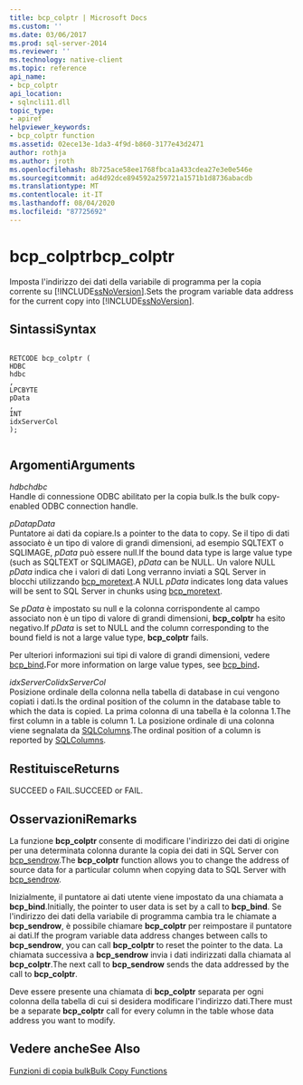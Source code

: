 ```yaml
---
title: bcp_colptr | Microsoft Docs
ms.custom: ''
ms.date: 03/06/2017
ms.prod: sql-server-2014
ms.reviewer: ''
ms.technology: native-client
ms.topic: reference
api_name:
- bcp_colptr
api_location:
- sqlncli11.dll
topic_type:
- apiref
helpviewer_keywords:
- bcp_colptr function
ms.assetid: 02ece13e-1da3-4f9d-b860-3177e43d2471
author: rothja
ms.author: jroth
ms.openlocfilehash: 8b725ace58ee1768fbca1a433cdea27e3e0e546e
ms.sourcegitcommit: ad4d92dce894592a259721a1571b1d8736abacdb
ms.translationtype: MT
ms.contentlocale: it-IT
ms.lasthandoff: 08/04/2020
ms.locfileid: "87725692"
---
```

# <a name="bcp_colptr"></a><span data-ttu-id="70469-102">bcp_colptr</span><span class="sxs-lookup"><span data-stu-id="70469-102">bcp_colptr</span></span>
  <span data-ttu-id="70469-103">Imposta l'indirizzo dei dati della variabile di programma per la copia corrente su [!INCLUDE[ssNoVersion](../../includes/ssnoversion-md.md)].</span><span class="sxs-lookup"><span data-stu-id="70469-103">Sets the program variable data address for the current copy into [!INCLUDE[ssNoVersion](../../includes/ssnoversion-md.md)].</span></span>  
  
## <a name="syntax"></a><span data-ttu-id="70469-104">Sintassi</span><span class="sxs-lookup"><span data-stu-id="70469-104">Syntax</span></span>  
  
```  
  
RETCODE bcp_colptr (  
HDBC   
hdbc  
,  
LPCBYTE   
pData  
,  
INT   
idxServerCol  
);  
  
```  
  
## <a name="arguments"></a><span data-ttu-id="70469-105">Argomenti</span><span class="sxs-lookup"><span data-stu-id="70469-105">Arguments</span></span>  
 <span data-ttu-id="70469-106">*hdbc*</span><span class="sxs-lookup"><span data-stu-id="70469-106">*hdbc*</span></span>  
 <span data-ttu-id="70469-107">Handle di connessione ODBC abilitato per la copia bulk.</span><span class="sxs-lookup"><span data-stu-id="70469-107">Is the bulk copy-enabled ODBC connection handle.</span></span>  
  
 <span data-ttu-id="70469-108">*pData*</span><span class="sxs-lookup"><span data-stu-id="70469-108">*pData*</span></span>  
 <span data-ttu-id="70469-109">Puntatore ai dati da copiare.</span><span class="sxs-lookup"><span data-stu-id="70469-109">Is a pointer to the data to copy.</span></span> <span data-ttu-id="70469-110">Se il tipo di dati associato è un tipo di valore di grandi dimensioni, ad esempio SQLTEXT o SQLIMAGE, *pData* può essere null.</span><span class="sxs-lookup"><span data-stu-id="70469-110">If the bound data type is large value type (such as SQLTEXT or SQLIMAGE), *pData* can be NULL.</span></span> <span data-ttu-id="70469-111">Un valore NULL *pData* indica che i valori di dati Long verranno inviati a SQL Server in blocchi utilizzando [bcp_moretext](bcp-moretext.md).</span><span class="sxs-lookup"><span data-stu-id="70469-111">A NULL *pData* indicates long data values will be sent to SQL Server in chunks using [bcp_moretext](bcp-moretext.md).</span></span>  
  
 <span data-ttu-id="70469-112">Se *pData* è impostato su null e la colonna corrispondente al campo associato non è un tipo di valore di grandi dimensioni, **bcp_colptr** ha esito negativo.</span><span class="sxs-lookup"><span data-stu-id="70469-112">If *pData* is set to NULL and the column corresponding to the bound field is not a large value type, **bcp_colptr** fails.</span></span>  
  
 <span data-ttu-id="70469-113">Per ulteriori informazioni sui tipi di valore di grandi dimensioni, vedere [bcp_bind](bcp-bind.md)**.**</span><span class="sxs-lookup"><span data-stu-id="70469-113">For more information on large value types, see [bcp_bind](bcp-bind.md)**.**</span></span>  
  
 <span data-ttu-id="70469-114">*idxServerCol*</span><span class="sxs-lookup"><span data-stu-id="70469-114">*idxServerCol*</span></span>  
 <span data-ttu-id="70469-115">Posizione ordinale della colonna nella tabella di database in cui vengono copiati i dati.</span><span class="sxs-lookup"><span data-stu-id="70469-115">Is the ordinal position of the column in the database table to which the data is copied.</span></span> <span data-ttu-id="70469-116">La prima colonna di una tabella è la colonna 1.</span><span class="sxs-lookup"><span data-stu-id="70469-116">The first column in a table is column 1.</span></span> <span data-ttu-id="70469-117">La posizione ordinale di una colonna viene segnalata da [SQLColumns](../native-client-odbc-api/sqlcolumns.md).</span><span class="sxs-lookup"><span data-stu-id="70469-117">The ordinal position of a column is reported by [SQLColumns](../native-client-odbc-api/sqlcolumns.md).</span></span>  
  
## <a name="returns"></a><span data-ttu-id="70469-118">Restituisce</span><span class="sxs-lookup"><span data-stu-id="70469-118">Returns</span></span>  
 <span data-ttu-id="70469-119">SUCCEED o FAIL.</span><span class="sxs-lookup"><span data-stu-id="70469-119">SUCCEED or FAIL.</span></span>  
  
## <a name="remarks"></a><span data-ttu-id="70469-120">Osservazioni</span><span class="sxs-lookup"><span data-stu-id="70469-120">Remarks</span></span>  
 <span data-ttu-id="70469-121">La funzione **bcp_colptr** consente di modificare l'indirizzo dei dati di origine per una determinata colonna durante la copia dei dati in SQL Server con [bcp_sendrow](bcp-sendrow.md).</span><span class="sxs-lookup"><span data-stu-id="70469-121">The **bcp_colptr** function allows you to change the address of source data for a particular column when copying data to SQL Server with [bcp_sendrow](bcp-sendrow.md).</span></span>  
  
 <span data-ttu-id="70469-122">Inizialmente, il puntatore ai dati utente viene impostato da una chiamata a **bcp_bind**.</span><span class="sxs-lookup"><span data-stu-id="70469-122">Initially, the pointer to user data is set by a call to **bcp_bind**.</span></span> <span data-ttu-id="70469-123">Se l'indirizzo dei dati della variabile di programma cambia tra le chiamate a **bcp_sendrow**, è possibile chiamare **bcp_colptr** per reimpostare il puntatore ai dati.</span><span class="sxs-lookup"><span data-stu-id="70469-123">If the program variable data address changes between calls to **bcp_sendrow**, you can call **bcp_colptr** to reset the pointer to the data.</span></span> <span data-ttu-id="70469-124">La chiamata successiva a **bcp_sendrow** invia i dati indirizzati dalla chiamata al **bcp_colptr**.</span><span class="sxs-lookup"><span data-stu-id="70469-124">The next call to **bcp_sendrow** sends the data addressed by the call to **bcp_colptr**.</span></span>  
  
 <span data-ttu-id="70469-125">Deve essere presente una chiamata di **bcp_colptr** separata per ogni colonna della tabella di cui si desidera modificare l'indirizzo dati.</span><span class="sxs-lookup"><span data-stu-id="70469-125">There must be a separate **bcp_colptr** call for every column in the table whose data address you want to modify.</span></span>  
  
## <a name="see-also"></a><span data-ttu-id="70469-126">Vedere anche</span><span class="sxs-lookup"><span data-stu-id="70469-126">See Also</span></span>  
 [<span data-ttu-id="70469-127">Funzioni di copia bulk</span><span class="sxs-lookup"><span data-stu-id="70469-127">Bulk Copy Functions</span></span>](sql-server-driver-extensions-bulk-copy-functions.md)  
  
  
